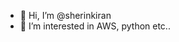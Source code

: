 - 👋 Hi, I’m @sherinkiran
- 👀 I’m interested in AWS, python etc..

<!---
sherinkiran/sherinkiran is a ✨ special ✨ repository because its `README.md` (this file) appears on your GitHub profile.
You can click the Preview link to take a look at your changes.
--->
